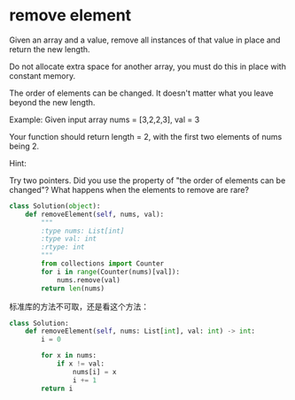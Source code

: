 # remove element

Given an array and a value, remove all instances of that value in place and return the new length.

Do not allocate extra space for another array, you must do this in place with constant memory.

The order of elements can be changed. It doesn't matter what you leave beyond the new length.

Example:
Given input array nums = [3,2,2,3], val = 3

Your function should return length = 2, with the first two elements of nums being 2.

Hint:

Try two pointers.
Did you use the property of "the order of elements can be changed"?
What happens when the elements to remove are rare?

```python
class Solution(object):
    def removeElement(self, nums, val):
        """
        :type nums: List[int]
        :type val: int
        :rtype: int
        """
        from collections import Counter
        for i in range(Counter(nums)[val]):
            nums.remove(val)
        return len(nums)
```

标准库的方法不可取，还是看这个方法：

```Python
class Solution:
    def removeElement(self, nums: List[int], val: int) -> int:
        i = 0

        for x in nums:
            if x != val:
                nums[i] = x
                i += 1
        return i
```
